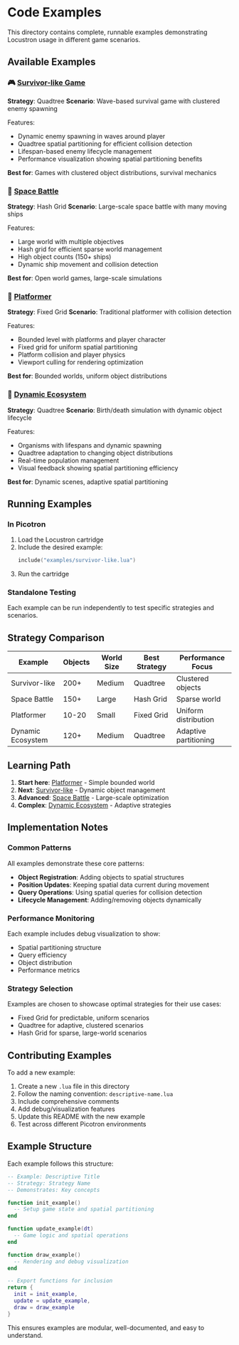# Code Examples

This directory contains complete, runnable examples demonstrating Locustron usage in different game scenarios.

## Available Examples

### 🎮 [Survivor-like Game](survivor-like.lua)
**Strategy**: Quadtree
**Scenario**: Wave-based survival game with clustered enemy spawning

Features:
- Dynamic enemy spawning in waves around player
- Quadtree spatial partitioning for efficient collision detection
- Lifespan-based enemy lifecycle management
- Performance visualization showing spatial partitioning benefits

**Best for**: Games with clustered object distributions, survival mechanics

### 🚀 [Space Battle](space-battle.lua)
**Strategy**: Hash Grid
**Scenario**: Large-scale space battle with many moving ships

Features:
- Large world with multiple objectives
- Hash grid for efficient sparse world management
- High object counts (150+ ships)
- Dynamic ship movement and collision detection

**Best for**: Open world games, large-scale simulations

### 🏃 [Platformer](platformer.lua)
**Strategy**: Fixed Grid
**Scenario**: Traditional platformer with collision detection

Features:
- Bounded level with platforms and player character
- Fixed grid for uniform spatial partitioning
- Platform collision and player physics
- Viewport culling for rendering optimization

**Best for**: Bounded worlds, uniform object distributions

### 🌱 [Dynamic Ecosystem](dynamic-ecosystem.lua)
**Strategy**: Quadtree
**Scenario**: Birth/death simulation with dynamic object lifecycle

Features:
- Organisms with lifespans and dynamic spawning
- Quadtree adaptation to changing object distributions
- Real-time population management
- Visual feedback showing spatial partitioning efficiency

**Best for**: Dynamic scenes, adaptive spatial partitioning

## Running Examples

### In Picotron

1. Load the Locustron cartridge
2. Include the desired example:
   ```lua
   include("examples/survivor-like.lua")
   ```
3. Run the cartridge

### Standalone Testing

Each example can be run independently to test specific strategies and scenarios.

## Strategy Comparison

| Example | Objects | World Size | Best Strategy | Performance Focus |
|---------|---------|------------|---------------|-------------------|
| Survivor-like | 200+ | Medium | Quadtree | Clustered objects |
| Space Battle | 150+ | Large | Hash Grid | Sparse world |
| Platformer | 10-20 | Small | Fixed Grid | Uniform distribution |
| Dynamic Ecosystem | 120+ | Medium | Quadtree | Adaptive partitioning |

## Learning Path

1. **Start here**: [Platformer](platformer.lua) - Simple bounded world
2. **Next**: [Survivor-like](survivor-like.lua) - Dynamic object management
3. **Advanced**: [Space Battle](space-battle.lua) - Large-scale optimization
4. **Complex**: [Dynamic Ecosystem](dynamic-ecosystem.lua) - Adaptive strategies

## Implementation Notes

### Common Patterns

All examples demonstrate these core patterns:

- **Object Registration**: Adding objects to spatial structures
- **Position Updates**: Keeping spatial data current during movement
- **Query Operations**: Using spatial queries for collision detection
- **Lifecycle Management**: Adding/removing objects dynamically

### Performance Monitoring

Each example includes debug visualization to show:
- Spatial partitioning structure
- Query efficiency
- Object distribution
- Performance metrics

### Strategy Selection

Examples are chosen to showcase optimal strategies for their use cases:
- Fixed Grid for predictable, uniform scenarios
- Quadtree for adaptive, clustered scenarios
- Hash Grid for sparse, large-world scenarios

## Contributing Examples

To add a new example:

1. Create a new `.lua` file in this directory
2. Follow the naming convention: `descriptive-name.lua`
3. Include comprehensive comments
4. Add debug/visualization features
5. Update this README with the new example
6. Test across different Picotron environments

## Example Structure

Each example follows this structure:

```lua
-- Example: Descriptive Title
-- Strategy: Strategy Name
-- Demonstrates: Key concepts

function init_example()
  -- Setup game state and spatial partitioning
end

function update_example(dt)
  -- Game logic and spatial operations
end

function draw_example()
  -- Rendering and debug visualization
end

-- Export functions for inclusion
return {
  init = init_example,
  update = update_example,
  draw = draw_example
}
```

This ensures examples are modular, well-documented, and easy to understand.
